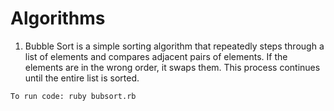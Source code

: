 # Algorithms
1. Bubble Sort is a simple sorting algorithm that repeatedly steps through a list of elements and compares adjacent pairs of elements. If the elements are in the wrong order, it swaps them. This process continues until the entire list is sorted. 

```To run code: ruby bubsort.rb```
